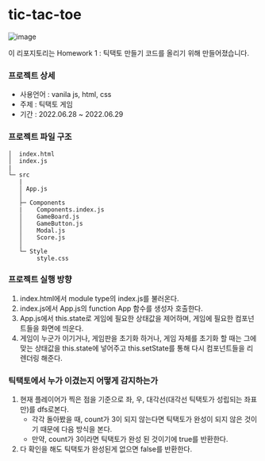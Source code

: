 # tic-tac-toe

![image](https://user-images.githubusercontent.com/60723373/176410466-fd6337cb-13fe-4a9d-9bec-64c624b2c04e.png)


이 리포지토리는 Homework 1 : 틱택토 만들기 코드를 올리기 위해 만들어졌습니다.

### 프로젝트 상세
- 사용언어 : vanila js, html, css
- 주제 : 틱택토 게임
- 기간 : 2022.06.28 ~ 2022.06.29

### 프로젝트 파일 구조
```
│  index.html
│  index.js
|
└─ src
   |
   │ App.js
   │
   ├─ Components
   |    Components.index.js
   │    GameBoard.js
   │    GameButton.js
   │    Modal.js
   │    Score.js
   │ 	
   └─ Style
        style.css

```

### 프로젝트 실행 방향
1. index.html에서 module type의 index.js를 불러온다.
2. index.js에서 App.js의 function App 함수를 생성자 호출한다.
3. App.js에서 this.state로 게임에 필요한 상태값을 제어하며, 게임에 필요한 컴포넌트들을 화면에 띄운다. 
4. 게임이 누군가 이기거나, 게임판을 초기화 하거나, 게임 자체를 초기화 할 때는 그에 맞는 상태값을 this.state에 넣어주고 this.setState를 통해 다시 컴포넌트들을 리렌더링 해준다.


### 틱택토에서 누가 이겼는지 어떻게 감지하는가
1. 현재 플레이어가 찍은 점을 기준으로 좌, 우, 대각선(대각선 틱택토가 성립되는 좌표만)를 dfs로본다.
	- 각각 돌아봤을 때, count가 3이 되지 않는다면 틱택토가 완성이 되지 않은 것이기 때문에 다음 방식을 본다.
	- 만약, count가 3이라면 틱택토가 완성 된 것이기에 true를 반환한다.
2. 다 확인을 해도 틱택토가 완성된게 없으면 false를 반환한다.

 

